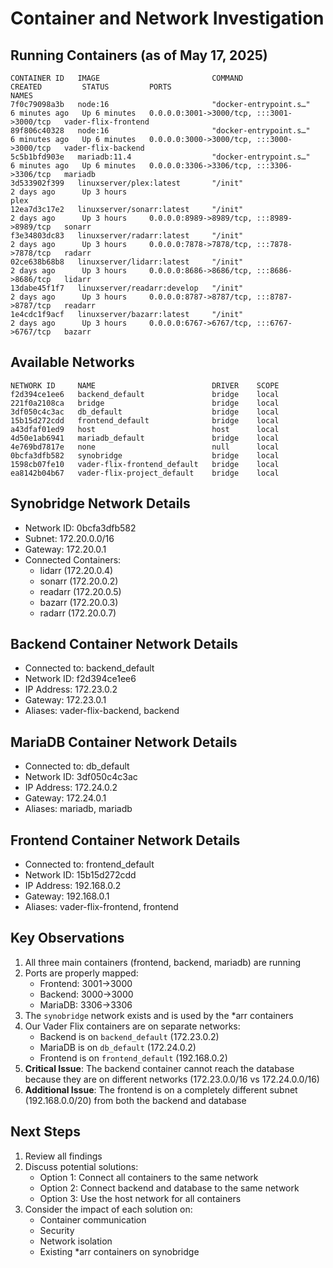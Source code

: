 # Container and Network Investigation

## Running Containers (as of May 17, 2025)
```
CONTAINER ID   IMAGE                         COMMAND                  CREATED         STATUS         PORTS                                       NAMES
7f0c79098a3b   node:16                       "docker-entrypoint.s…"   6 minutes ago   Up 6 minutes   0.0.0.0:3001->3000/tcp, :::3001->3000/tcp   vader-flix-frontend
89f806c40328   node:16                       "docker-entrypoint.s…"   6 minutes ago   Up 6 minutes   0.0.0.0:3000->3000/tcp, :::3000->3000/tcp   vader-flix-backend
5c5b1bfd903e   mariadb:11.4                  "docker-entrypoint.s…"   6 minutes ago   Up 6 minutes   0.0.0.0:3306->3306/tcp, :::3306->3306/tcp   mariadb
3d533902f399   linuxserver/plex:latest       "/init"                  2 days ago      Up 3 hours                                                 plex
12ea7d3c17e2   linuxserver/sonarr:latest     "/init"                  2 days ago      Up 3 hours     0.0.0.0:8989->8989/tcp, :::8989->8989/tcp   sonarr
f3e34803dc83   linuxserver/radarr:latest     "/init"                  2 days ago      Up 3 hours     0.0.0.0:7878->7878/tcp, :::7878->7878/tcp   radarr
02ce638b68b8   linuxserver/lidarr:latest     "/init"                  2 days ago      Up 3 hours     0.0.0.0:8686->8686/tcp, :::8686->8686/tcp   lidarr
13dabe45f1f7   linuxserver/readarr:develop   "/init"                  2 days ago      Up 3 hours     0.0.0.0:8787->8787/tcp, :::8787->8787/tcp   readarr
1e4cdc1f9acf   linuxserver/bazarr:latest     "/init"                  2 days ago      Up 3 hours     0.0.0.0:6767->6767/tcp, :::6767->6767/tcp   bazarr
```

## Available Networks
```
NETWORK ID     NAME                          DRIVER    SCOPE
f2d394ce1ee6   backend_default               bridge    local
221f0a2108ca   bridge                        bridge    local
3df050c4c3ac   db_default                    bridge    local
15b15d272cdd   frontend_default              bridge    local
a43dfaf01ed9   host                          host      local
4d50e1ab6941   mariadb_default               bridge    local
4e769bd7817e   none                          null      local
0bcfa3dfb582   synobridge                    bridge    local
1598cb07fe10   vader-flix-frontend_default   bridge    local
ea8142b04b67   vader-flix-project_default    bridge    local
```

## Synobridge Network Details
- Network ID: 0bcfa3dfb582
- Subnet: 172.20.0.0/16
- Gateway: 172.20.0.1
- Connected Containers:
  - lidarr (172.20.0.4)
  - sonarr (172.20.0.2)
  - readarr (172.20.0.5)
  - bazarr (172.20.0.3)
  - radarr (172.20.0.7)

## Backend Container Network Details
- Connected to: backend_default
- Network ID: f2d394ce1ee6
- IP Address: 172.23.0.2
- Gateway: 172.23.0.1
- Aliases: vader-flix-backend, backend

## MariaDB Container Network Details
- Connected to: db_default
- Network ID: 3df050c4c3ac
- IP Address: 172.24.0.2
- Gateway: 172.24.0.1
- Aliases: mariadb, mariadb

## Frontend Container Network Details
- Connected to: frontend_default
- Network ID: 15b15d272cdd
- IP Address: 192.168.0.2
- Gateway: 192.168.0.1
- Aliases: vader-flix-frontend, frontend

## Key Observations
1. All three main containers (frontend, backend, mariadb) are running
2. Ports are properly mapped:
   - Frontend: 3001->3000
   - Backend: 3000->3000
   - MariaDB: 3306->3306
3. The `synobridge` network exists and is used by the *arr containers
4. Our Vader Flix containers are on separate networks:
   - Backend is on `backend_default` (172.23.0.2)
   - MariaDB is on `db_default` (172.24.0.2)
   - Frontend is on `frontend_default` (192.168.0.2)
5. **Critical Issue**: The backend container cannot reach the database because they are on different networks (172.23.0.0/16 vs 172.24.0.0/16)
6. **Additional Issue**: The frontend is on a completely different subnet (192.168.0.0/20) from both the backend and database

## Next Steps
1. Review all findings
2. Discuss potential solutions:
   - Option 1: Connect all containers to the same network
   - Option 2: Connect backend and database to the same network
   - Option 3: Use the host network for all containers
3. Consider the impact of each solution on:
   - Container communication
   - Security
   - Network isolation
   - Existing *arr containers on synobridge 